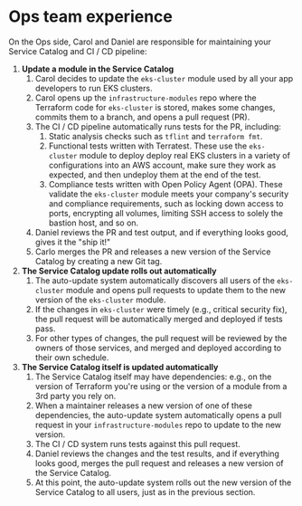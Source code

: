 # Ops team experience

On the Ops side, Carol and Daniel are responsible for maintaining your Service Catalog and CI / CD pipeline:

1. **Update a module in the Service Catalog**
    1. Carol decides to update the `eks-cluster` module used by all your app developers to run EKS clusters.
    2. Carol opens up the `infrastructure-modules` repo where the Terraform code for `eks-cluster` is stored, makes some changes, commits them to a branch, and opens a pull request (PR).
    3. The CI / CD pipeline automatically runs tests for the PR, including:
        1. Static analysis checks such as `tflint` and `terraform fmt`.
        2. Functional tests written with Terratest. These use the `eks-cluster` module to deploy deploy real EKS clusters in a variety of configurations into an AWS account, make sure they work as expected, and then undeploy them at the end of the test.
        3. Compliance tests written with Open Policy Agent (OPA). These validate the `eks-cluster` module meets your company's security and compliance requirements, such as locking down access to ports, encrypting all volumes, limiting SSH access to solely the bastion host, and so on.
    4. Daniel reviews the PR and test output, and if everything looks good, gives it the "ship it!"
    5. Carlo merges the PR and releases a new version of the Service Catalog by creating a new Git tag.
2. **The Service Catalog update rolls out automatically**
    1. The auto-update system automatically discovers all users of the `eks-cluster` module and opens pull requests to update them to the new version of the `eks-cluster` module.
    2. If the changes in `eks-cluster` were timely (e.g., critical security fix), the pull request will be automatically merged and deployed if tests pass.
    3. For other types of changes, the pull request will be reviewed by the owners of those services, and merged and deployed according to their own schedule.
3. **The Service Catalog itself is updated automatically**
    1. The Service Catalog itself may have dependencies: e.g., on the version of Terraform you're using or the version of a module from a 3rd party you rely on.
    2. When a maintainer releases a new version of one of these dependencies, the auto-update system automatically opens a pull request in your `infrastructure-modules` repo to update to the new version.
    3. The CI / CD system runs tests against this pull request.
    4. Daniel reviews the changes and the test results, and if everything looks good, merges the pull request and releases a new version of the Service Catalog.
    5. At this point, the auto-update system rolls out the new version of the Service Catalog to all users, just as in the previous section.
